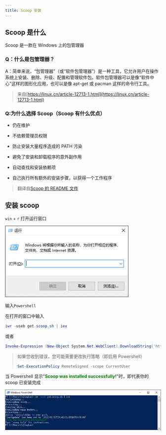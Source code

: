 ```yaml
---
title: Scoop 安装
---
```


## Scoop 是什么

Scoop 是一款在 Windows 上的包管理器

### Q：什么是包管理器？

A：简单来说，“包管理器”（或“软件包管理器”）是一种工具，它允许用户在操作系统上安装、删除、升级、配置和管理软件包。软件包管理器可以是像“软件中心”这样的图形化应用，也可以是像 apt-get 或 pacman 这样的命令行工具。

> 来自[https://linux.cn/article-12713-1.html](https://linux.cn/article-12713-1.html)

### Q:为什么选择 Scoop（Scoop 有什么优点）

- 仍在维护

- 不依赖管理员权限

- 防止安装大量程序造成的 PATH 污染

- 避免了安装和卸载程序的意外副作用

- 自动查找和安装依赖项

- 自己执行所有额外的安装步骤，以获得一个工作程序

> 翻译自[Scoop 的 README 文件](https://github.com/ScoopInstaller/Scoop/blob/master/README.md)

## 安装 scoop

<code>win</code> + <code>r</code> 打开运行窗口

![运行](_static/install-scoop/run-windows.png)

输入<code>Powershell</code>

在打开的窗口中输入

```powershell
iwr -useb get.scoop.sh | iex
```

或者

```powershell
Invoke-Expression (New-Object System.Net.WebClient).DownloadString('https://get.scoop.sh')
```

> 如果您收到错误，您可能需要更改执行策略（即启用 Powershell）
>
> ```powershell
> Set-ExecutionPolicy RemoteSigned -scope CurrentUser
> ```

当 Powershell 显示"<span style="color:green"><b>Scoop was installed successfully!</b></span>"时，即代表你的 scoop 已安装完成

![Install-Scoop](_static/install-scoop/install-scoop.png)
